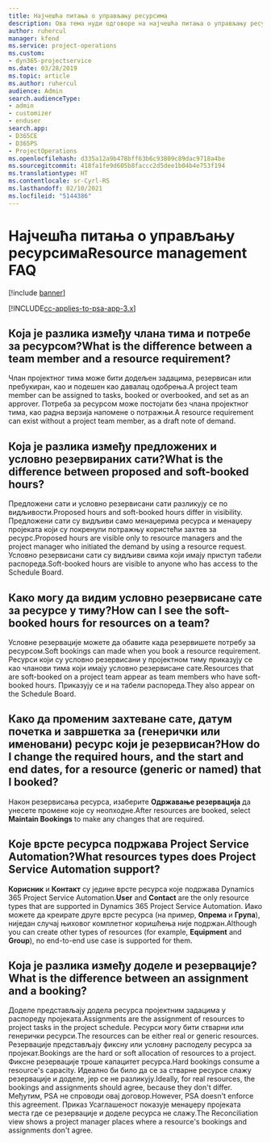```yaml
---
title: Најчешћа питања о управљању ресурсима
description: Ова тема нуди одговоре на најчешћа питања о управљању ресурсима.
author: ruhercul
manager: kfend
ms.service: project-operations
ms.custom:
- dyn365-projectservice
ms.date: 03/28/2019
ms.topic: article
ms.author: ruhercul
audience: Admin
search.audienceType:
- admin
- customizer
- enduser
search.app:
- D365CE
- D365PS
- ProjectOperations
ms.openlocfilehash: d335a12a9b478bff63b6c93809c89dac9718a4be
ms.sourcegitcommit: 418fa1fe9d605b8faccc2d5dee1b04b4e753f194
ms.translationtype: HT
ms.contentlocale: sr-Cyrl-RS
ms.lasthandoff: 02/10/2021
ms.locfileid: "5144386"
---
```

# <a name="resource-management-faq"></a><span data-ttu-id="aff21-103">Најчешћа питања о управљању ресурсима</span><span class="sxs-lookup"><span data-stu-id="aff21-103">Resource management FAQ</span></span>

[!include [banner](../includes/psa-now-project-operations.md)]

[!INCLUDE[cc-applies-to-psa-app-3.x](../includes/cc-applies-to-psa-app-3x.md)]

## <a name="what-is-the-difference-between-a-team-member-and-a-resource-requirement"></a><span data-ttu-id="aff21-104">Која је разлика између члана тима и потребе за ресурсом?</span><span class="sxs-lookup"><span data-stu-id="aff21-104">What is the difference between a team member and a resource requirement?</span></span>

<span data-ttu-id="aff21-105">Члан пројектног тима може бити додељен задацима, резервисан или пребукиран, као и подешен као давалац одобрења.</span><span class="sxs-lookup"><span data-stu-id="aff21-105">A project team member can be assigned to tasks, booked or overbooked, and set as an approver.</span></span> <span data-ttu-id="aff21-106">Потреба за ресурсом може постојати без члана пројектног тима, као радна верзија напомене о потражњи.</span><span class="sxs-lookup"><span data-stu-id="aff21-106">A resource requirement can exist without a project team member, as a draft note of demand.</span></span> 

## <a name="what-is-the-difference-between-proposed-and-soft-booked-hours"></a><span data-ttu-id="aff21-107">Која је разлика између предложених и условно резервираних сати?</span><span class="sxs-lookup"><span data-stu-id="aff21-107">What is the difference between proposed and soft-booked hours?</span></span>

<span data-ttu-id="aff21-108">Предложени сати и условно резервисани сати разликују се по видљивости.</span><span class="sxs-lookup"><span data-stu-id="aff21-108">Proposed hours and soft-booked hours differ in visibility.</span></span> <span data-ttu-id="aff21-109">Предложени сати су видљиви само менаџерима ресурса и менаџеру пројеката који су покренули потражњу користећи захтев за ресурс.</span><span class="sxs-lookup"><span data-stu-id="aff21-109">Proposed hours are visible only to resource managers and the project manager who initiated the demand by using a resource request.</span></span> <span data-ttu-id="aff21-110">Условно резервисани сати су видљиви свима који имају приступ табели распореда.</span><span class="sxs-lookup"><span data-stu-id="aff21-110">Soft-booked hours are visible to anyone who has access to the Schedule Board.</span></span>

## <a name="how-can-i-see-the-soft-booked-hours-for-resources-on-a-team"></a><span data-ttu-id="aff21-111">Како могу да видим условно резервисане сате за ресурсе у тиму?</span><span class="sxs-lookup"><span data-stu-id="aff21-111">How can I see the soft-booked hours for resources on a team?</span></span>

<span data-ttu-id="aff21-112">Условне резервације можете да обавите када резервишете потребу за ресурсом.</span><span class="sxs-lookup"><span data-stu-id="aff21-112">Soft bookings can made when you book a resource requirement.</span></span> <span data-ttu-id="aff21-113">Ресурси који су условно резервисани у пројектном тиму приказују се као чланови тима који имају условно резервисане сате.</span><span class="sxs-lookup"><span data-stu-id="aff21-113">Resources that are soft-booked on a project team appear as team members who have soft-booked hours.</span></span> <span data-ttu-id="aff21-114">Приказују се и на табели распореда.</span><span class="sxs-lookup"><span data-stu-id="aff21-114">They also appear on the Schedule Board.</span></span>

## <a name="how-do-i-change-the-required-hours-and-the-start-and-end-dates-for-a-resource-generic-or-named-that-i-booked"></a><span data-ttu-id="aff21-115">Како да променим захтеване сате, датум почетка и завршетка за (генерички или именовани) ресурс који је резервисан?</span><span class="sxs-lookup"><span data-stu-id="aff21-115">How do I change the required hours, and the start and end dates, for a resource (generic or named) that I booked?</span></span>

<span data-ttu-id="aff21-116">Након резервисања ресурса, изаберите **Одржавање резервација** да унесете промене које су неопходне.</span><span class="sxs-lookup"><span data-stu-id="aff21-116">After resources are booked, select **Maintain Bookings** to make any changes that are required.</span></span>

## <a name="what-resources-types-does-project-service-automation-support"></a><span data-ttu-id="aff21-117">Које врсте ресурса подржава Project Service Automation?</span><span class="sxs-lookup"><span data-stu-id="aff21-117">What resources types does Project Service Automation support?</span></span>

<span data-ttu-id="aff21-118">**Корисник** и **Контакт** су једине врсте ресурса које подржава Dynamics 365 Project Service Automation.</span><span class="sxs-lookup"><span data-stu-id="aff21-118">**User** and **Contact** are the only resource types that are supported in Dynamics 365 Project Service Automation.</span></span> <span data-ttu-id="aff21-119">Иако можете да креирате друге врсте ресурса (на пример, **Опрема** и **Група**), ниједан случај њиховог комплетног коришћења није подржан.</span><span class="sxs-lookup"><span data-stu-id="aff21-119">Although you can create other types of resources (for example, **Equipment** and **Group**), no end-to-end use case is supported for them.</span></span>

## <a name="what-is-the-difference-between-an-assignment-and-a-booking"></a><span data-ttu-id="aff21-120">Која је разлика између доделе и резервације?</span><span class="sxs-lookup"><span data-stu-id="aff21-120">What is the difference between an assignment and a booking?</span></span>

<span data-ttu-id="aff21-121">Доделе представљају додела ресурса пројектним задацима у распореду пројеката.</span><span class="sxs-lookup"><span data-stu-id="aff21-121">Assignments are the assignment of resources to project tasks in the project schedule.</span></span> <span data-ttu-id="aff21-122">Ресурси могу бити стварни или генерички ресурси.</span><span class="sxs-lookup"><span data-stu-id="aff21-122">The resources can be either real or generic resources.</span></span> <span data-ttu-id="aff21-123">Резервације представљају фиксну или условну расподелу ресурса за пројекат.</span><span class="sxs-lookup"><span data-stu-id="aff21-123">Bookings are the hard or soft allocation of resources to a project.</span></span> <span data-ttu-id="aff21-124">Фиксне резервације троше капацитет ресурса.</span><span class="sxs-lookup"><span data-stu-id="aff21-124">Hard bookings consume a resource's capacity.</span></span> <span data-ttu-id="aff21-125">Идеално би било да се за стварне ресурсе слажу резервације и доделе, јер се не разликују.</span><span class="sxs-lookup"><span data-stu-id="aff21-125">Ideally, for real resources, the bookings and assignments should agree, because they don't differ.</span></span> <span data-ttu-id="aff21-126">Међутим, PSA не спроводи овај договор.</span><span class="sxs-lookup"><span data-stu-id="aff21-126">However, PSA doesn't enforce this agreement.</span></span> <span data-ttu-id="aff21-127">Приказ Усаглашеност показује менаџеру пројеката места где се резервације и доделе ресурса не слажу.</span><span class="sxs-lookup"><span data-stu-id="aff21-127">The Reconciliation view shows a project manager places where a resource's bookings and assignments don't agree.</span></span>
